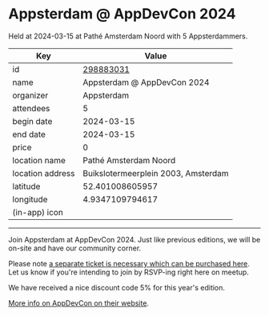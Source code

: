 # Appsterdam @ AppDevCon 2024
Held at 2024-03-15 at Pathé Amsterdam Noord with 5 Appsterdammers.
        
|Key|Value
|---|---|
|id|[298883031](https://www.meetup.com/appsterdam/events/298883031/)|
|name|Appsterdam @ AppDevCon 2024|
|organizer|Appsterdam|
|attendees|5|
|begin date|2024-03-15|
|end date|2024-03-15|
|price|0|
|location name|Pathé Amsterdam Noord|
|location address|Buikslotermeerplein 2003, Amsterdam|
|latitude|52.401008605957|
|longitude|4.9347109794617|
|(in-app) icon||

---

Join Appsterdam at AppDevCon 2024. Just like previous editions, we will be on-site and have our community corner.

Please note [a separate ticket is necessary which can be purchased here](https://egeniq.paydro.com/appdevcon-2024/). Let us know if you're intending to join by RSVP-ing right here on meetup.

We have received a nice discount code 5% for this year's edition.

[More info on AppDevCon on their website](https://appdevcon.nl/). 
